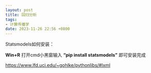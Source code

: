 ```yaml
---
layout: post
title: 回归分析
tags:
- 计算传播学
date: 2023-11-26 22:56 +0800
---
```


Statsmodels如何安装：

**Win+R** 打开cmd小黑窗输入 **“pip install statsmodels”** 即可安装完成

https://www.lfd.uci.edu/~gohlke/pythonlibs/#lxml